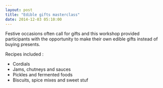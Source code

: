 ```yaml
---
layout: post
title: "Edible gifts masterclass"
date: 2014-12-03 05:10:00
---
```


Festive occasions often call for gifts and this workshop provided participants with the opportunity to make their own edible gifts instead of buying presents. 

Recipes included :

*   Cordials 
*   Jams, chutneys and sauces
*   Pickles and fermented foods
*   Biscuits, spice mixes and sweet stuf